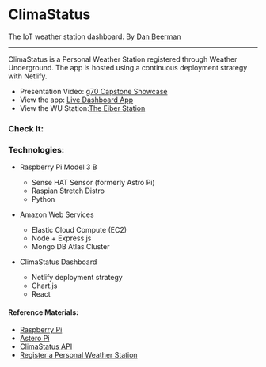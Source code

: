 # ClimaStatus
The IoT weather station dashboard. 
By [Dan Beerman](https://www.danbeerman.com)

---


ClimaStatus is a Personal Weather Station registered through Weather Underground. The app is hosted using a continuous deployment strategy with Netlify. 
- Presentation Video: [g70 Capstone Showcase](https://youtu.be/OQbGKI5RDhY)
- View the app: [Live Dashboard App](http://climastatus.netlify.com/)
- View the WU Station:[The Eiber Station](https://www.wunderground.com/personal-weather-station/dashboard?ID=KCODENVE579)

### Check It:



### Technologies: 

  * Raspberry Pi Model 3 B
    - Sense HAT Sensor (formerly Astro Pi)
    - Raspian Stretch Distro
    - Python
    
  * Amazon Web Services
    - Elastic Cloud Compute (EC2)
    - Node + Express js
    - Mongo DB Atlas Cluster
    
  * ClimaStatus Dashboard
    - Netlify deployment strategy
    - Chart.js
    - React
    
    
    
 #### Reference Materials: 

- [Raspberry Pi](https://www.raspberrypi.org/)
- [Astero Pi](https://astro-pi.org/)
- [ClimaStatus API](https://github.com/lebeerman/ClimaStatus)
- [Register a Personal Weather Station](https://www.wunderground.com/personal-weather-station/)
